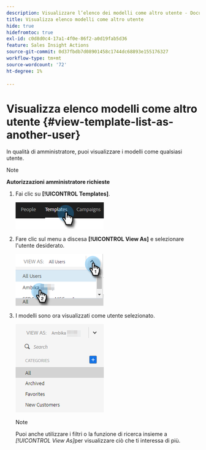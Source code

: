 ```yaml
---
description: Visualizzare l’elenco dei modelli come altro utente - Documentazione di Marketo - Documentazione del prodotto
title: Visualizza elenco modelli come altro utente
hide: true
hidefromtoc: true
exl-id: c0d8d0c4-17a1-4f0e-86f2-a0d19fab5d36
feature: Sales Insight Actions
source-git-commit: 0d37fbdb7d08901458c1744dc68893e155176327
workflow-type: tm+mt
source-wordcount: '72'
ht-degree: 1%

---
```


# Visualizza elenco modelli come altro utente {#view-template-list-as-another-user}

In qualità di amministratore, puoi visualizzare i modelli come qualsiasi utente.

>[!NOTE]
>
>**Autorizzazioni amministratore richieste**

1. Fai clic su **[!UICONTROL Templates]**.

   ![](assets/view-template-list-as-another-user-1.png)

1. Fare clic sul menu a discesa **[!UICONTROL View As]** e selezionare l&#39;utente desiderato.

   ![](assets/view-template-list-as-another-user-2.png)

1. I modelli sono ora visualizzati come utente selezionato.

   ![](assets/view-template-list-as-another-user-3.png)

   >[!NOTE]
   >
   >Puoi anche utilizzare i filtri o la funzione di ricerca insieme a _[!UICONTROL View As]_&#x200B;per visualizzare ciò che ti interessa di più.
